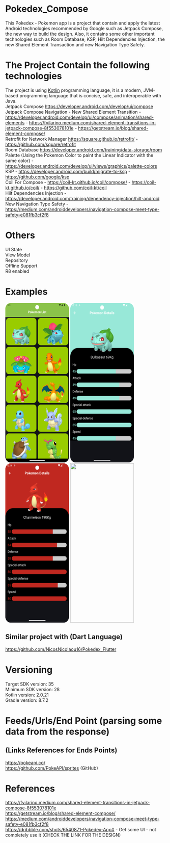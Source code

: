 # Pokedex_Compose
This Pokedex - Pokemon app is a project that contain and apply the latest Android technologies recommended by Google such as Jetpack Compose, the new way to build the design.
Also, it contains some other important technologies such as Room Database, KSP, Hilt Dependencies Injection, the new Shared Element Transaction and new Navigation Type Safety.

# The Project Contain the following technologies
The project is using [Kotlin](https://kotlinlang.org/docs/getting-started.html) programming language, it is a modern, JVM-based programming language that is concise, safe, and interoperable with Java. <br />
Jetpack Compose https://developer.android.com/develop/ui/compose <br />
Jetpack Compose Navigation - New Shared Element Transition - https://developer.android.com/develop/ui/compose/animation/shared-elements - https://fvilarino.medium.com/shared-element-transitions-in-jetpack-compose-8f553078101e - https://getstream.io/blog/shared-element-compose/  <br />
Retrofit for Network Manager https://square.github.io/retrofit/ - https://github.com/square/retrofit <br />
Room Database https://developer.android.com/training/data-storage/room <br />
Palette (Using the Pokemon Color to paint the Linear Indicator with the same color) - https://developer.android.com/develop/ui/views/graphics/palette-colors <br />
KSP - https://developer.android.com/build/migrate-to-ksp - https://github.com/google/ksp <br />
Coil For Compose - https://coil-kt.github.io/coil/compose/ - https://coil-kt.github.io/coil/ - https://github.com/coil-kt/coil <br />
Hilt Dependencies Injection - https://developer.android.com/training/dependency-injection/hilt-android <br />
New Navigation Type Safety - https://medium.com/androiddevelopers/navigation-compose-meet-type-safety-e081fb3cf2f8 <br />

# Others
UI State <br />
View Model <br />
Repository <br />
Offline Support <br />
R8 enabled <br />

# Examples
<p align="left">
  <a title="simulator_image"><img src="examples/Screenshot_20240511_012335.png" height="500" width="200"></a>
  <a title="simulator_image"><img src="examples/Screenshot_20240816_221338.png" height="500" width="200"></a>
  <a title="simulator_image"><img src="examples/Screenshot_20240816_221449.png" height="500" width="200"></a>
  <a title="simulator_image"><img src="examples/example_gif1.gif" height="500" width="200"></a>
</p>

## Similar project with (Dart Language)

https://github.com/NicosNicolaou16/Pokedex_Flutter <br />

# Versioning
Target SDK version: 35 <br />
Minimum SDK version: 28 <br />
Kotlin version: 2.0.21 <br />
Gradle version: 8.7.2 <br />

# Feeds/Urls/End Point (parsing some data from the response)
## (Links References for Ends Points)
https://pokeapi.co/ <br />
https://github.com/PokeAPI/sprites (GitHub) <br />

# References
https://fvilarino.medium.com/shared-element-transitions-in-jetpack-compose-8f553078101e <br />
https://getstream.io/blog/shared-element-compose/  <br />
https://medium.com/androiddevelopers/navigation-compose-meet-type-safety-e081fb3cf2f8  <br />
https://dribbble.com/shots/6540871-Pokedex-App# - Get some UI - not completely use it (CHECK THE LINK FOR THE DESIGN)  <br />
